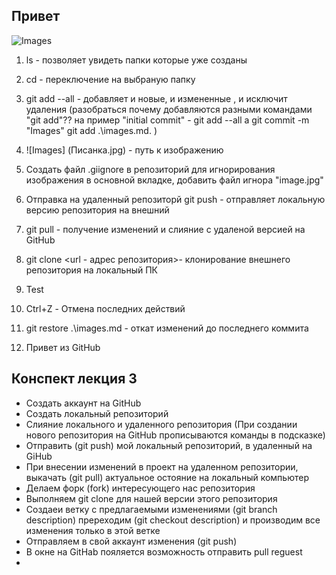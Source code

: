 ## Привет

![Images](Писанка.jpg)

1. ls - позволяет увидеть папки которые уже созданы

2. cd - переключение на выбраную папку

3. git add --all - добавляет и новые, и измененные , и исключит удаления (разобраться почему добавляются разными командами "git add"?? на пример "initial commit" - git add --all a git commit -m "Images" git add .\images.md. )

4. ![Images] (Писанка.jpg) - путь к изображению

5. Создать файл .giignore  в репозиторий для игнорирования изображения в основной вкладке, добавить файл игнора "image.jpg"

6. Отправка на удаленный репозиторй git push - отправляет локальную версию репозитория на внешний

7. git pull - получение изменений и слияние с удаленой версией на GitHub

8. git clone <url - адрес репозитория>- клонирование внешнего репозитория на локальный ПК

9. Test

10. Ctrl+Z - Отмена последних действий

11. git restore .\images.md - откат изменений до последнего коммита

12. Привет из GitHub

## Конспект лекция 3

* Создать аккаунт  на GitHub
* Создать локальный репозиторий
* Слияние локального и удаленного репозитория (При создании нового репозитория на GitHub прописываются команды в подсказке)
* Отправить (git push) мой локальный репозиторий, в удаленный на GiHub
* При внесении изменений в проект на удаленном репозитории, выкачать (git pull) актуальное остояние на локальный компьютер
* Делаем форк (fork) интересующего нас репозитория
* Выполняем git clone для нашей версии этого репозитория 
* Создаеи ветку с предлагаемыми изменениями (git branch description) пререходим (git checkout description) и производим все изменения только в этой ветке
* Отправляем в свой аккаунт изменения (git push)
* В окне на GitHab пояляется возможность отправить pull reguest
* 
